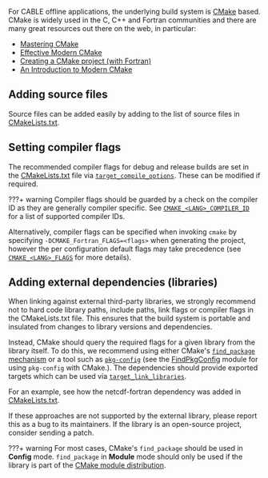 For CABLE offline applications, the underlying build system is [CMake](https://cmake.org) based. CMake is widely used in the C, C++ and Fortran communities and there are many great resources out there on the web, in particular:

- [Mastering CMake](https://cmake.org/cmake/help/book/mastering-cmake/index.html)
- [Effective Modern CMake](https://gist.github.com/mbinna/c61dbb39bca0e4fb7d1f73b0d66a4fd1)
- [Creating a CMake project (with Fortran)](https://fortran-lang.org/learn/building_programs/build_tools/#creating-a-cmake-project)
- [An Introduction to Modern CMake](https://cliutils.gitlab.io/modern-cmake/)

## Adding source files

Source files can be added easily by adding to the list of source files in [CMakeLists.txt][CMakeLists.txt].

## Setting compiler flags

The recommended compiler flags for debug and release builds are set in the [CMakeLists.txt][CMakeLists.txt] file via [`target_compile_options`](https://cmake.org/cmake/help/latest/command/target_compile_options.html). These can be modified if required.

???+ warning
    Compiler flags should be guarded by a check on the compiler ID as they are generally compiler specific. See [`CMAKE_<LANG>_COMPILER_ID`](https://cmake.org/cmake/help/latest/variable/CMAKE_LANG_COMPILER_ID.html) for a list of supported compiler IDs.

Alternatively, compiler flags can be specified when invoking `cmake` by specifying `-DCMAKE_Fortran_FLAGS=<flags>` when generating the project, however the per configuration default flags may take precedence (see [`CMAKE_<LANG>_FLAGS`](https://cmake.org/cmake/help/latest/variable/CMAKE_LANG_FLAGS.html) for more details).

## Adding external dependencies (libraries)

When linking against external third-party libraries, we strongly recommend not to hard code library paths, include paths, link flags or compiler flags in the CMakeLists.txt file. This ensures that the build system is portable and insulated from changes to library versions and dependencies.

Instead, CMake should query the required flags for a given library from the library itself. To do this, we recommend using either CMake's [`find_package` mechanism](https://cmake.org/cmake/help/book/mastering-cmake/chapter/Finding%20Packages.html) or a tool such as [`pkg-config`](https://en.wikipedia.org/wiki/Pkg-config) (see the [FindPkgConfig](https://cmake.org/cmake/help/latest/module/FindPkgConfig.html) module for using `pkg-config` with CMake.). The dependencies should provide exported targets which can be used via [`target_link_libraries`](https://cmake.org/cmake/help/latest/command/target_link_libraries.html).

For an example, see how the netcdf-fortran dependency was added in [CMakeLists.txt][CMakeLists.txt].

If these approaches are not supported by the external library, please report this as a bug to its maintainers. If the library is an open-source project, consider sending a patch.

???+ warning
    For most cases, CMake's `find_package` should be used in **Config** mode. `find_package` in **Module** mode should only be used if the library is part of the [CMake module distribution](https://cmake.org/cmake/help/latest/manual/cmake-modules.7.html#manual:cmake-modules(7)).

[CMakeLists.txt]: https://github.com/CABLE-LSM/CABLE/blob/main/CMakeLists.txt
